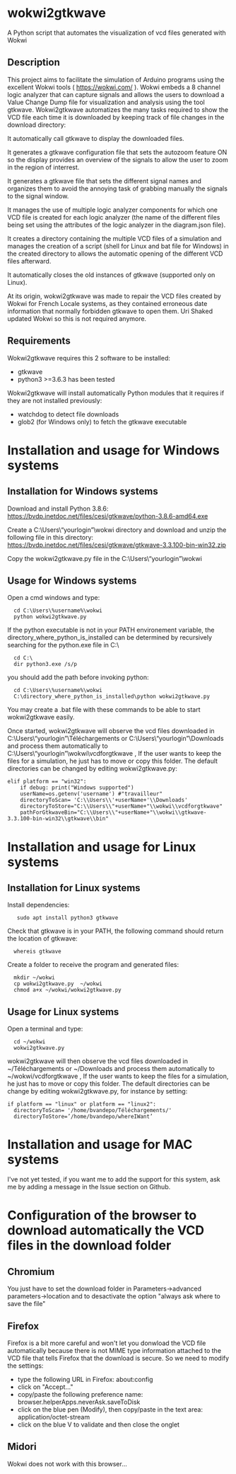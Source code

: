 # wokwi2gtkwave
A Python script that automates the visualization of vcd files generated with Wokwi 

## Description
This project aims to facilitate the simulation of Arduino programs using the excellent Wokwi tools ( https://wokwi.com/ ). Wokwi embeds a 8 channel logic analyzer that can capture signals and  allows the users to download a Value Change Dump file for visualization and analysis using the tool gtkwave. Wokwi2gtkwave automatizes the many tasks required to show the VCD file each time it is downloaded by keeping track of file changes in the download directory:


It automatically call gtkwave to display the downloaded files.

It generates a gtkwave configuration file that sets the autozoom feature ON so the display provides an overview of the signals to allow the user to zoom in the region of interrest.

It generates a gtkwave file that sets the different signal names and organizes them to avoid the annoying task of grabbing manually the signals to the signal window.

It manages the use of multiple logic analyzer components for which one VCD file is created for each logic analyzer (the name of the different files being set using the attributes of the logic analyzer in the diagram.json file).

It creates a directory containing the multiple VCD files of a simulation and manages the creation of a script (shell for Linux and bat file for Windows) in the created directory to allows the automatic opening of the different VCD files afterward.

It automatically closes the old instances of gtkwave (supported only on Linux).

At its origin, wokwi2gtkwave was made to repair the VCD files created by Wokwi for French Locale systems, as they contained erroneous date information that normally forbidden gtkwave to open them. Uri Shaked updated Wokwi so this is not required anymore.

## Requirements
Wokwi2gtkwave requires this 2 software to be installed:
  - gtkwave
  - python3 >=3.6.3 has been tested 
  
Wokwi2gtkwave will install automatically Python modules that it requires if they are not installed previously:
  - watchdog to detect file downloads
  - glob2 (for Windows only) to fetch the gtkwave executable
 

# Installation and usage for Windows systems

## Installation for Windows systems

Download and install Python 3.8.6: https://bvdp.inetdoc.net/files/cesi/gtkwave/python-3.8.6-amd64.exe

Create a C:\Users\“yourlogin”\wokwi directory and download  and unzip the following file in this directory: 
https://bvdp.inetdoc.net/files/cesi/gtkwave/gtkwave-3.3.100-bin-win32.zip

Copy the wokwi2gtkwave.py file in the  C:\Users\“yourlogin”\wokwi 

## Usage for Windows systems
Open a cmd windows and type:
```
  cd C:\Users\%username%\wokwi
  python wokwi2gtkwave.py
```

If the python executable is not in your PATH environement variable, the directory_where_python_is_installed can be determined by recursively searching for the python.exe file in C:\
```
  cd C:\
  dir python3.exe /s/p
```

you should add the path before invoking python:
```
  cd C:\Users\%username%\wokwi
  C:\directory_where_python_is_installed\python wokwi2gtkwave.py
```

You may create a .bat file with these commands to be able to start wokwi2gtkwave easily.

Once started, wokwi2gtkwave will observe the vcd files downloaded in C:\Users\“yourlogin”\Téléchargements or C:\Users\“yourlogin”\Downloads and process them automatically to C:\Users\“yourlogin”\wokwi\vcdforgtkwave , If the user wants to keep the files for a simulation, he just has to move or copy this folder. The default directories can be changed by editing wokwi2gtkwave.py:

```
elif platform == "win32":
    if debug: print("Windows supported")
    userName=os.getenv('username') #"travailleur"
    directoryToScan= 'C:\\Users\\'+userName+'\\Downloads'
    directoryToStore="C:\\Users\\"+userName+"\\wokwi\\vcdforgtkwave"
    pathForGtkwaveBin="C:\\Users\\"+userName+"\\wokwi\\gtkwave-3.3.100-bin-win32\\gtkwave\\bin"
```    

# Installation and usage for Linux systems

## Installation for Linux systems
Install dependencies:
```
   sudo apt install python3 gtkwave
```


Check that gtkwave is in your PATH, the following command should return the location of gtkwave:
```
  whereis gtkwave 
```


Create a folder to receive the program and generated files:
```
  mkdir ~/wokwi
  cp wokwi2gtkwave.py  ~/wokwi
  chmod a+x ~/wokwi/wokwi2gtkwave.py
```

## Usage for Linux systems
Open a terminal and type:
```
  cd ~/wokwi
  wokwi2gtkwave.py
```

wokwi2gtkwave will then observe the vcd files downloaded in ~/Téléchargements or ~/Downloads and process them automatically to ~/wokwi/vcdforgtkwave , If the user wants to keep the files for a simulation, he just has to move or copy this folder. The default directories can be change by editing wokwi2gtkwave.py, for instance by setting:
```
if platform == "linux" or platform == "linux2":
  directoryToScan= '/home/bvandepo/Téléchargements/'
  directoryToStore=’/home/bvandepo/whereIWant’
```


# Installation and usage for MAC systems

I've not yet tested, if you want me to add the support for this system, ask me by adding a message in the Issue section on Github.

# Configuration of the browser to download automatically the VCD files in the download folder

## Chromium
You just have to set the download folder  in Parameters->advanced parameters->location  and to desactivate the option "always ask where to save the file"

## Firefox
Firefox is a bit more careful and won't let you donwload the VCD file automatically because there is not MIME type information attached to the VCD file that tells Firefox that the download is secure. So we need to modify the settings:
  - type the following URL in Firefox: about:config
  - click on "Accept..."
  - copy/paste the following preference name: browser.helperApps.neverAsk.saveToDisk
  - click on the blue pen (Modify), then copy/paste in the text area: application/octet-stream
  - click on the blue V to validate and then close the onglet

## Midori
Wokwi does not work with this browser...
